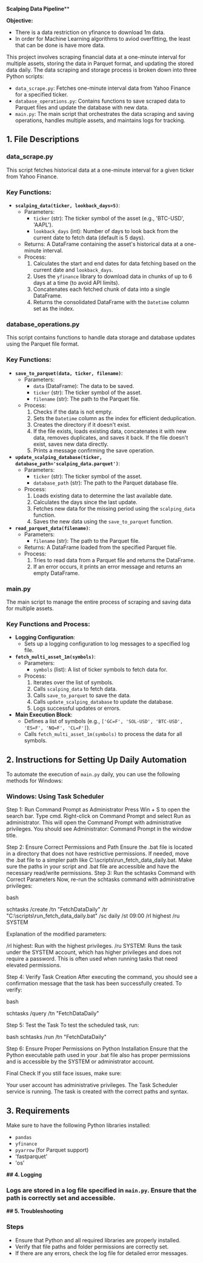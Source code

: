 **Scalping Data Pipeline****


**Objective:**
- There is a data restriction on yfinance to download 1m data. 
- In order for Machine Learning algorithms to aviod overfitting, the least that can be done is have more data.


This project involves scraping financial data at a one-minute interval for multiple assets, storing the data in Parquet format, and updating the stored data daily. The data scraping and storage process is broken down into three Python scripts:

- `data_scrape.py`: Fetches one-minute interval data from Yahoo Finance for a specified ticker.
- `database_operations.py`: Contains functions to save scraped data to Parquet files and update the database with new data.
- `main.py`: The main script that orchestrates the data scraping and saving operations, handles multiple assets, and maintains logs for tracking.

## 1. File Descriptions

### data_scrape.py

This script fetches historical data at a one-minute interval for a given ticker from Yahoo Finance.

### **Key Functions:**

- **`scalping_data(ticker, lookback_days=5)`**:
    - Parameters:
        - `ticker` (str): The ticker symbol of the asset (e.g., 'BTC-USD', 'AAPL').
        - `lookback_days` (int): Number of days to look back from the current date to fetch data (default is 5 days).
    - Returns: A DataFrame containing the asset's historical data at a one-minute interval.
    - Process:
        1. Calculates the start and end dates for data fetching based on the current date and `lookback_days`.
        2. Uses the `yfinance` library to download data in chunks of up to 6 days at a time (to avoid API limits).
        3. Concatenates each fetched chunk of data into a single DataFrame.
        4. Returns the consolidated DataFrame with the `Datetime` column set as the index.

### database_operations.py

This script contains functions to handle data storage and database updates using the Parquet file format.

### **Key Functions:**

- **`save_to_parquet(data, ticker, filename)`**:
    - Parameters:
        - `data` (DataFrame): The data to be saved.
        - `ticker` (str): The ticker symbol of the asset.
        - `filename` (str): The path to the Parquet file.
    - Process:
        1. Checks if the data is not empty.
        2. Sets the `Datetime` column as the index for efficient deduplication.
        3. Creates the directory if it doesn't exist.
        4. If the file exists, loads existing data, concatenates it with new data, removes duplicates, and saves it back. If the file doesn't exist, saves new data directly.
        5. Prints a message confirming the save operation.
- **`update_scalping_database(ticker, database_path='scalping_data.parquet')`**:
    - Parameters:
        - `ticker` (str): The ticker symbol of the asset.
        - `database_path` (str): The path to the Parquet database file.
    - Process:
        1. Loads existing data to determine the last available date.
        2. Calculates the days since the last update.
        3. Fetches new data for the missing period using the `scalping_data` function.
        4. Saves the new data using the `save_to_parquet` function.
- **`read_parquet_data(filename)`**:
    - Parameters:
        - `filename` (str): The path to the Parquet file.
    - Returns: A DataFrame loaded from the specified Parquet file.
    - Process:
        1. Tries to read data from a Parquet file and returns the DataFrame.
        2. If an error occurs, it prints an error message and returns an empty DataFrame.

### main.py

The main script to manage the entire process of scraping and saving data for multiple assets.

### **Key Functions and Process:**

- **Logging Configuration**:
    - Sets up a logging configuration to log messages to a specified log file.
- **`fetch_multi_asset_1m(symbols)`**:
    - Parameters:
        - `symbols` (list): A list of ticker symbols to fetch data for.
    - Process:
        1. Iterates over the list of symbols.
        2. Calls `scalping_data` to fetch data.
        3. Calls `save_to_parquet` to save the data.
        4. Calls `update_scalping_database` to update the database.
        5. Logs successful updates or errors.
- **Main Execution Block**:
    - Defines a list of symbols (e.g., `['GC=F', 'SOL-USD', 'BTC-USD', 'ES=F', 'NQ=F', 'CL=F']`).
    - Calls `fetch_multi_asset_1m(symbols)` to process the data for all symbols.

## 2. Instructions for Setting Up Daily Automation

To automate the execution of `main.py` daily, you can use the following methods for Windows:


### Windows: Using Task Scheduler

Step 1: Run Command Prompt as Administrator
Press Win + S to open the search bar.
Type cmd.
Right-click on Command Prompt and select Run as administrator.
This will open the Command Prompt with administrative privileges. You should see Administrator: Command Prompt in the window title.

Step 2: Ensure Correct Permissions and Path
Ensure the .bat file is located in a directory that does not have restrictive permissions. If needed, move the .bat file to a simpler path like C:\scripts\run_fetch_data_daily.bat.
Make sure the paths in your script and .bat file are accessible and have the necessary read/write permissions.
Step 3: Run the schtasks Command with Correct Parameters
Now, re-run the schtasks command with administrative privileges:

bash

schtasks /create /tn "FetchDataDaily" /tr "C:\scripts\run_fetch_data_daily.bat" /sc daily /st 09:00 /rl highest /ru SYSTEM

Explanation of the modified parameters:

/rl highest: Run with the highest privileges.
/ru SYSTEM: Runs the task under the SYSTEM account, which has higher privileges and does not require a password. This is often used when running tasks that need elevated permissions.

Step 4: Verify Task Creation
After executing the command, you should see a confirmation message that the task has been successfully created. To verify:

bash

schtasks /query /tn "FetchDataDaily"

Step 5: Test the Task
To test the scheduled task, run:

bash
schtasks /run /tn "FetchDataDaily"

Step 6: Ensure Proper Permissions on Python Installation
Ensure that the Python executable path used in your .bat file also has proper permissions and is accessible by the SYSTEM or administrator account.

Final Check
If you still face issues, make sure:

Your user account has administrative privileges.
The Task Scheduler service is running.
The task is created with the correct paths and syntax.

## 3. Requirements

Make sure to have the following Python libraries installed:

- `pandas`
- `yfinance`
- `pyarrow` (for Parquet support)
- 'fastparquet'
- 'os'
  


**## 4. Logging**

### Logs are stored in a log file specified in `main.py`. Ensure that the path is correctly set and accessible.

**## 5. Troubleshooting**
### Steps
- Ensure that Python and all required libraries are properly installed.
- Verify that file paths and folder permissions are correctly set.
- If there are any errors, check the log file for detailed error messages.

```

